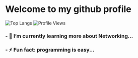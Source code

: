 # Welcome to my github profile

![Top Langs](https://github-readme-stats-git-masterrstaa-rickstaa.vercel.app/api/top-langs/?username=wfsecs&layout=compact&theme=dark)
![Profile Views](https://komarev.com/ghpvc/?username=wfsecs)

### - 🌱 I’m currently learning more about Networking...
### - ⚡ Fun fact: programming is easy...



